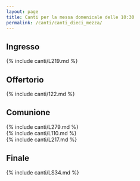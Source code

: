 ```yaml
---
layout: page
title: Canti per la messa domenicale delle 10:30
permalink: /canti/canti_dieci_mezza/
---
```


## Ingresso
{% include canti/L219.md %}     

## Offertorio
{% include canti/122.md %}   

## Comunione   
{% include canti/L279.md %}   
{% include canti/L110.md %}    
{% include canti/L217.md %}    

## Finale
{% include canti/LS34.md %}
